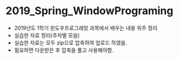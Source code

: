 # 2019_Spring_WindowPrograming
- 2019년도 1학기 윈도우프로그래밍 과목에서 배우는 내용 위주 정리  
- 실습한 자료 정리(주차별 모음)
- 실습한 자료는 모두 zip으로 압축하여 업로드 하였음.
- 필요하면 다운받은 후 압축을 풀고 사용해야함.
